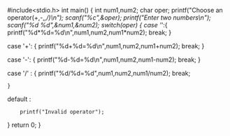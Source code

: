 #include<stdio.h>
int main()
{  int num1,num2;
   char oper;
  printf("Choose an operator(+,-,*,/)\n");
  scanf("%c",&oper);
  printf("Enter two numbers\n");
  scanf("%d %d",&num1,&num2);
  switch(oper)
   { case '*':{
       printf("%d*%d=%d\n",num1,num2,num1*num2);
 break;
   }

 case '+':
    {
      printf("%d+%d=%d\n",num1,num2,num1+num2);
      break;
    }


 case '-':
   {
       printf("%d-%d=%d\n",num1,num2,num1-num2);
  break;
   }

 case '/' :
    { printf("%d/%d=%d",num1,num2,num1/num2);
    break;

    }
 default :

        printf("Invalid operator");

}
return 0;
}

